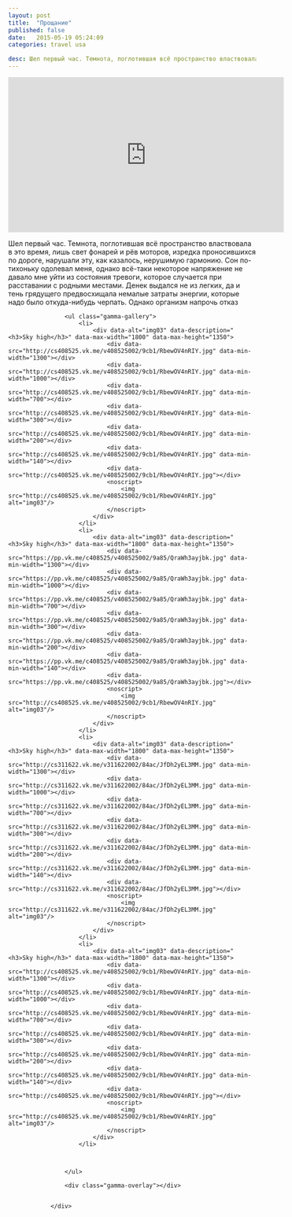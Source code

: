 ```yaml
---
layout: post
title:  "Прощание"
published: false
date:   2015-05-19 05:24:09
categories: travel usa

desc: Шел первый час. Темнота, поглотившая всё пространство властвовала в это время, лишь свет фонарей и рёв моторов, изредка проносившихся по дороге, нарушали эту, как казалось, нерушимую гармонию. Сон по-тихоньку одолевал меня, однако всё-таки некоторое напряжение не давало мне уйти ...
---
```

<div class="videoWrapper">
<iframe width="560" height="315" src="https://www.youtube.com/embed/kjoVbpzSCD4" frameborder="0" allowfullscreen></iframe>
</div>

Шел первый час. Темнота, поглотившая всё пространство властвовала в это время, лишь свет фонарей и рёв моторов, изредка проносившихся по дороге, нарушали эту, как казалось, нерушимую гармонию. Сон по-тихоньку одолевал меня, однако всё-таки некоторое напряжение не давало мне уйти из состояния тревоги, которое случается при расставании с родными местами. Денек выдался не из легких, да и тень грядущего предвосхищала немалые затраты энергии, которые надо было откуда-нибудь черпать. Однако организм напрочь отказ

<div class="gamma-container gamma-loading" id="gamma-container">

					<ul class="gamma-gallery">
						<li>
							<div data-alt="img03" data-description="<h3>Sky high</h3>" data-max-width="1800" data-max-height="1350">
								<div data-src="http://cs408525.vk.me/v408525002/9cb1/RbewOV4nRIY.jpg" data-min-width="1300"></div>
								<div data-src="http://cs408525.vk.me/v408525002/9cb1/RbewOV4nRIY.jpg" data-min-width="1000"></div>
								<div data-src="http://cs408525.vk.me/v408525002/9cb1/RbewOV4nRIY.jpg" data-min-width="700"></div>
								<div data-src="http://cs408525.vk.me/v408525002/9cb1/RbewOV4nRIY.jpg" data-min-width="300"></div>
								<div data-src="http://cs408525.vk.me/v408525002/9cb1/RbewOV4nRIY.jpg" data-min-width="200"></div>
								<div data-src="http://cs408525.vk.me/v408525002/9cb1/RbewOV4nRIY.jpg" data-min-width="140"></div>
								<div data-src="http://cs408525.vk.me/v408525002/9cb1/RbewOV4nRIY.jpg"></div>
								<noscript>
									<img src="http://cs408525.vk.me/v408525002/9cb1/RbewOV4nRIY.jpg" alt="img03"/>
								</noscript>
							</div>
						</li>
						<li>
							<div data-alt="img03" data-description="<h3>Sky high</h3>" data-max-width="1800" data-max-height="1350">
								<div data-src="https://pp.vk.me/c408525/v408525002/9a85/QraWh3ayjbk.jpg" data-min-width="1300"></div>
								<div data-src="https://pp.vk.me/c408525/v408525002/9a85/QraWh3ayjbk.jpg" data-min-width="1000"></div>
								<div data-src="https://pp.vk.me/c408525/v408525002/9a85/QraWh3ayjbk.jpg" data-min-width="700"></div>
								<div data-src="https://pp.vk.me/c408525/v408525002/9a85/QraWh3ayjbk.jpg" data-min-width="300"></div>
								<div data-src="https://pp.vk.me/c408525/v408525002/9a85/QraWh3ayjbk.jpg" data-min-width="200"></div>
								<div data-src="https://pp.vk.me/c408525/v408525002/9a85/QraWh3ayjbk.jpg" data-min-width="140"></div>
								<div data-src="https://pp.vk.me/c408525/v408525002/9a85/QraWh3ayjbk.jpg"></div>
								<noscript>
									<img src="http://cs408525.vk.me/v408525002/9cb1/RbewOV4nRIY.jpg" alt="img03"/>
								</noscript>
							</div>
						</li>
						<li>
							<div data-alt="img03" data-description="<h3>Sky high</h3>" data-max-width="1800" data-max-height="1350">
								<div data-src="http://cs311622.vk.me/v311622002/84ac/JfDh2yEL3MM.jpg" data-min-width="1300"></div>
								<div data-src="http://cs311622.vk.me/v311622002/84ac/JfDh2yEL3MM.jpg" data-min-width="1000"></div>
								<div data-src="http://cs311622.vk.me/v311622002/84ac/JfDh2yEL3MM.jpg" data-min-width="700"></div>
								<div data-src="http://cs311622.vk.me/v311622002/84ac/JfDh2yEL3MM.jpg" data-min-width="300"></div>
								<div data-src="http://cs311622.vk.me/v311622002/84ac/JfDh2yEL3MM.jpg" data-min-width="200"></div>
								<div data-src="http://cs311622.vk.me/v311622002/84ac/JfDh2yEL3MM.jpg" data-min-width="140"></div>
								<div data-src="http://cs311622.vk.me/v311622002/84ac/JfDh2yEL3MM.jpg"></div>
								<noscript>
									<img src="http://cs311622.vk.me/v311622002/84ac/JfDh2yEL3MM.jpg" alt="img03"/>
								</noscript>
							</div>
						</li>
						<li>
							<div data-alt="img03" data-description="<h3>Sky high</h3>" data-max-width="1800" data-max-height="1350">
								<div data-src="http://cs408525.vk.me/v408525002/9cb1/RbewOV4nRIY.jpg" data-min-width="1300"></div>
								<div data-src="http://cs408525.vk.me/v408525002/9cb1/RbewOV4nRIY.jpg" data-min-width="1000"></div>
								<div data-src="http://cs408525.vk.me/v408525002/9cb1/RbewOV4nRIY.jpg" data-min-width="700"></div>
								<div data-src="http://cs408525.vk.me/v408525002/9cb1/RbewOV4nRIY.jpg" data-min-width="300"></div>
								<div data-src="http://cs408525.vk.me/v408525002/9cb1/RbewOV4nRIY.jpg" data-min-width="200"></div>
								<div data-src="http://cs408525.vk.me/v408525002/9cb1/RbewOV4nRIY.jpg" data-min-width="140"></div>
								<div data-src="http://cs408525.vk.me/v408525002/9cb1/RbewOV4nRIY.jpg"></div>
								<noscript>
									<img src="http://cs408525.vk.me/v408525002/9cb1/RbewOV4nRIY.jpg" alt="img03"/>
								</noscript>
							</div>
						</li>

					

					</ul>

					<div class="gamma-overlay"></div>


				</div>